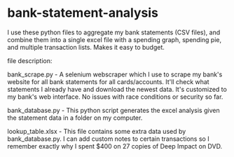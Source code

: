 # bank-statement-analysis
I use these python files to aggregate my bank statements (CSV files), and combine them into a single excel file with a spending graph, spending pie, and multiple transaction lists. Makes it easy to budget.

file description:

bank_scrape.py - A selenium webscraper which I use to scrape my bank's website for all bank statements for all cards/accounts. It'll check what statements I already have and download the newest data. It's customized to my bank's web interface. No issues with race conditions or security so far.

bank_database.py - This python script generates the excel analysis given the statement data in a folder on my computer.

lookup_table.xlsx - This file contains some extra data used by bank_database.py. I can add custom notes to certain transactions so I remember exactly why I spent $400 on 27 copies of Deep Impact on DVD.
